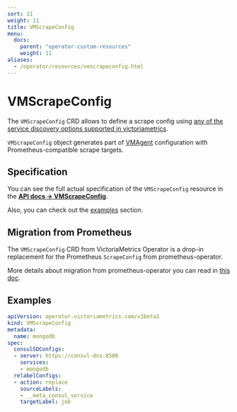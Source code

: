 ```yaml
---
sort: 11
weight: 11
title: VMScrapeConfig
menu:
  docs:
    parent: "operator-custom-resources"
    weight: 11
aliases:
  - /operator/resources/vmscrapeconfig.html
---
```


# VMScrapeConfig

The `VMScrapeConfig` CRD allows to define a scrape config using [any of the service discovery options supported in victoriametrics](https://docs.victoriametrics.com/sd_configs/).

`VMScrapeConfig` object generates part of [VMAgent](./vmagent.md) configuration with Prometheus-compatible scrape targets.

## Specification

You can see the full actual specification of the `VMScrapeConfig` resource in
the **[API docs -> VMScrapeConfig](../api.md#vmscrapeconfig)**.

Also, you can check out the [examples](#examples) section.

## Migration from Prometheus

The `VMScrapeConfig` CRD from VictoriaMetrics Operator is a drop-in replacement 
for the Prometheus `ScrapeConfig` from prometheus-operator.

More details about migration from prometheus-operator you can read in [this doc](../migration.md).

## Examples

```yaml
apiVersion: operator.victoriametrics.com/v1beta1
kind: VMScrapeConfig
metadata:
  name: mongodb
spec:
  consulSDConfigs:
  - server: https://consul-dns:8500
    services:
    - mongodb
  relabelConfigs:
  - action: replace
    sourceLabels:
    - __meta_consul_service
    targetLabel: job
```
